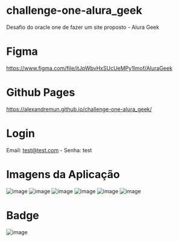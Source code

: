 # challenge-one-alura_geek
 Desafio do oracle one de fazer um site proposto - Alura Geek

# Figma
https://www.figma.com/file/itJpWbvHxSUcUeMPy1lmof/AluraGeek

# Github Pages
https://alexandremun.github.io/challenge-one-alura_geek/

# Login
Email: test@test.com - Senha: test

# Imagens da Aplicação
![image](https://github.com/AlexandreMun/challenge-one-alura_geek/assets/51013093/b7c468be-cf3f-4291-8bb9-646ccc82e8e1)
![image](https://github.com/AlexandreMun/challenge-one-alura_geek/assets/51013093/39ec9ec2-23eb-4bd3-a2c8-d7ce1ff5fa34)
![image](https://github.com/AlexandreMun/challenge-one-alura_geek/assets/51013093/64639298-4429-40a3-a8db-5d615fe4d93f)
![image](https://github.com/AlexandreMun/challenge-one-alura_geek/assets/51013093/b7abb7aa-a56b-4c22-b673-3b076421421d)
![image](https://github.com/AlexandreMun/challenge-one-alura_geek/assets/51013093/63e4f96e-858f-430a-b19e-488868967b5f)
![image](https://github.com/AlexandreMun/challenge-one-alura_geek/assets/51013093/f4cf3f7e-d2f6-454d-8009-61e67c0f0cd2)

# Badge
![image](https://github.com/AlexandreMun/challenge-one-alura_geek/assets/51013093/6250d738-5cca-4917-a126-a38edd1b1f49)
